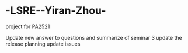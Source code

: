 # -LSRE--Yiran-Zhou-
project for PA2521

Update new answer to questions and summarize of  seminar 3
update the release planning
update issues
